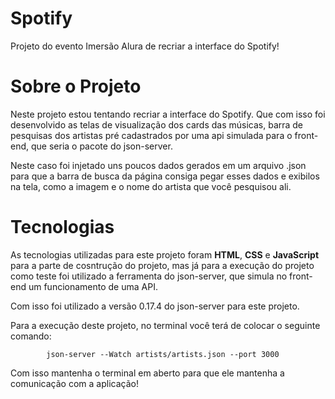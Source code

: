 # Spotify
Projeto do evento Imersão Alura de recriar a interface do Spotify!

# Sobre o Projeto

Neste projeto estou tentando recriar a interface do Spotify. Que com isso foi desenvolvido as telas de visualização dos cards das músicas, barra de pesquisas dos artistas pré cadastrados por uma api simulada para o front-end, que seria o pacote do json-server.

Neste caso foi injetado uns poucos dados gerados em um arquivo .json para que a barra de busca da página consiga pegar esses dados e exibilos na tela, como a imagem e o nome do artista que você pesquisou ali.

# Tecnologias

As tecnologias utilizadas para este projeto foram <strong>HTML</strong>, <strong>CSS</strong> e <strong>JavaScript</strong> para a parte de cosntrução do projeto, mas já para a execução do projeto como teste foi utilizado a ferramenta do json-server, que simula no front-end um funcionamento de uma API.

Com isso foi utilizado a versão 0.17.4 do json-server para este projeto.

Para a execução deste projeto, no terminal você terá de colocar o seguinte comando:

            json-server --Watch artists/artists.json --port 3000

Com isso mantenha o terminal em aberto para que ele mantenha a comunicação com a aplicação!
